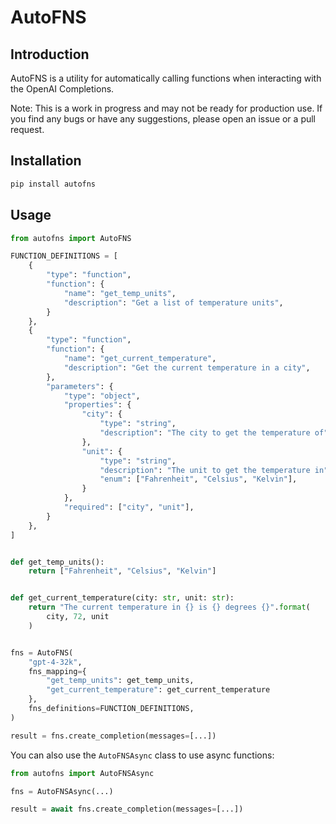 # AutoFNS

## Introduction

AutoFNS is a utility for automatically calling functions when
interacting with the OpenAI Completions.

Note: This is a work in progress and may not be ready for production use.
If you find any bugs or have any suggestions, please open an issue or a pull request.

## Installation

```bash
pip install autofns
```

## Usage

```python
from autofns import AutoFNS

FUNCTION_DEFINITIONS = [
    {
        "type": "function",
        "function": {
            "name": "get_temp_units",
            "description": "Get a list of temperature units",
        }
    },
    {
        "type": "function",
        "function": {
            "name": "get_current_temperature",
            "description": "Get the current temperature in a city",
        },
        "parameters": {
            "type": "object",
            "properties": {
                "city": {
                    "type": "string",
                    "description": "The city to get the temperature of",
                },
                "unit": {
                    "type": "string",
                    "description": "The unit to get the temperature in",
                    "enum": ["Fahrenheit", "Celsius", "Kelvin"],
                }
            },
            "required": ["city", "unit"],
        }
    },
]


def get_temp_units():
    return ["Fahrenheit", "Celsius", "Kelvin"]


def get_current_temperature(city: str, unit: str):
    return "The current temperature in {} is {} degrees {}".format(
        city, 72, unit
    )


fns = AutoFNS(
    "gpt-4-32k",
    fns_mapping={
        "get_temp_units": get_temp_units,
        "get_current_temperature": get_current_temperature
    },
    fns_definitions=FUNCTION_DEFINITIONS,
)

result = fns.create_completion(messages=[...])
```

You can also use the `AutoFNSAsync` class to use async functions:

```python
from autofns import AutoFNSAsync

fns = AutoFNSAsync(...)

result = await fns.create_completion(messages=[...])
```
